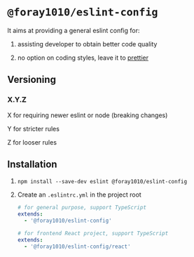 # `@foray1010/eslint-config`

It aims at providing a general eslint config for:

1. assisting developer to obtain better code quality

1. no option on coding styles, leave it to [prettier](https://github.com/prettier/prettier)

## Versioning

### X.Y.Z

X for requiring newer eslint or node (breaking changes)

Y for stricter rules

Z for looser rules

## Installation

1. `npm install --save-dev eslint @foray1010/eslint-config`

1. Create an `.eslintrc.yml` in the project root

   ```yml
   # for general purpose, support TypeScript
   extends:
     - '@foray1010/eslint-config'

   # for frontend React project, support TypeScript
   extends:
     - '@foray1010/eslint-config/react'
   ```
